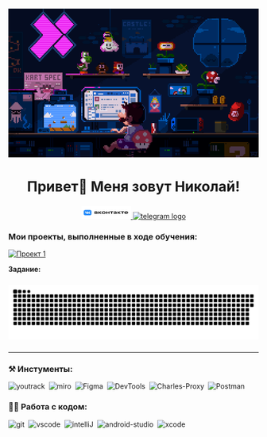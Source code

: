 <br clear="both">

<div align="center">
  <img height="300" width="900" src="assets/Header_Mario.gif"  />
</div>

###

<h1 align="center">Привет👋 Меня зовут Николай!</h1>


###

<div align="center">
  <a href="https://vk.com/neeqoo" target="_blank">
    <img src="assets/vk_full_logo.png" height="25" width="100" alt="youtube logo"  />
  </a>
  <a href="https://t.me/neeqoo" target="_blank">
    <img src="https://img.shields.io/static/v1?message=Telegram&logo=telegram&label=&color=2CA5E0&logoColor=white&labelColor=&style=for-the-badge" height="25" width="100" alt="telegram logo"  />
  </a>
</div>

###


### Мои проекты, выполненные в ходе обучения:

[![Проект 1](https://img.shields.io/badge/-Проект_1-black?style=for-the-badge&logo=GoogleSheets&logoColor)](https://docs.google.com/spreadsheets/d/126D4gf2rWft64EgpEiiVveD36DRgO9l2Esp67cZiHb0/edit?usp=sharing)

**Задание:**  

###

<p align="center">
 <img width="600" src="assets/github-snake.svg" alt="snake"/>
</p>

###


---
### ⚒️ Инстументы:

<div>
  <img src="https://upload.wikimedia.org/wikipedia/commons/thumb/8/8d/YouTrack_Icon.svg/1024px-YouTrack_Icon.svg.png?20200803082248" title="YouTrack" alt="youtrack" width="40" height="40"/>&nbsp
<img src="https://asset.brandfetch.io/idAnDTFapY/idG4aRyg5R.svg?updated=1669900249741" title="Miro" alt="miro" width="40" height="40"/>&nbsp
  <img src="https://upload.wikimedia.org/wikipedia/commons/3/33/Figma-logo.svg" title="figma" alt="Figma" width="40" height="40"/>&nbsp
  <img src="https://www.svgrepo.com/show/378785/chrome-dev.svg" title="DevTools" alt="DevTools" width="40" height="40"/>&nbsp
  <img src="https://cdn.icon-icons.com/icons2/3053/PNG/512/charles_proxy_macos_bigsur_icon_190302.png" title="Charles-Proxy" alt="Charles-Proxy" width="40" height="40"/>&nbsp
  <img src="https://www.svgrepo.com/show/354202/postman-icon.svg" title="Postman" alt="Postman" width="40" height="40"/>&nbsp
</div>


### 👨‍💻 Работа с кодом:

<div>
  <img src="https://cdn.jsdelivr.net/gh/devicons/devicon/icons/git/git-original.svg" title="git" alt="git" width="40" height="40"/>&nbsp
  <img src="https://cdn.jsdelivr.net/gh/devicons/devicon/icons/vscode/vscode-original.svg" title="vscode" alt="vscode" width="40" height="40"/>&nbsp
<img src="https://upload.wikimedia.org/wikipedia/commons/9/9c/IntelliJ_IDEA_Icon.svg" title="intelliJ" alt="intelliJ" width="40" height="40"/>&nbsp
 <img src="https://upload.wikimedia.org/wikipedia/commons/c/c1/Android_Studio_icon_%282023%29.svg" title="android-studio" alt="android-studio" width="40" height="40"/>&nbsp
  <img src="https://cdn.jsdelivr.net/gh/devicons/devicon/icons/xcode/xcode-original.svg" title="xcode" alt="xcode" width="40" height="40"/>&nbsp

</div>


